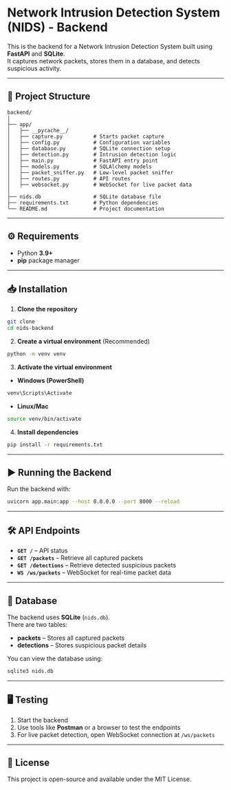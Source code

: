 # Network Intrusion Detection System (NIDS) - Backend

This is the backend for a Network Intrusion Detection System built using **FastAPI** and **SQLite**.  
It captures network packets, stores them in a database, and detects suspicious activity.

---

## 📂 Project Structure

```
backend/
│
├── app/
│   ├── __pycache__/
│   ├── capture.py          # Starts packet capture
│   ├── config.py           # Configuration variables
│   ├── database.py         # SQLite connection setup
│   ├── detection.py        # Intrusion detection logic
│   ├── main.py             # FastAPI entry point
│   ├── models.py           # SQLAlchemy models
│   ├── packet_sniffer.py   # Low-level packet sniffer
│   ├── routes.py           # API routes
│   ├── websocket.py        # WebSocket for live packet data
│
├── nids.db                 # SQLite database file
├── requirements.txt        # Python dependencies
└── README.md               # Project documentation
```

---

## ⚙️ Requirements

- Python **3.9+**
- **pip** package manager

---

## 📥 Installation

1. **Clone the repository**
```bash
git clone
cd nids-backend
```

2. **Create a virtual environment** (Recommended)
```bash
python -m venv venv
```

3. **Activate the virtual environment**
- **Windows (PowerShell)**
```bash
venv\Scripts\Activate
```
- **Linux/Mac**
```bash
source venv/bin/activate
```

4. **Install dependencies**
```bash
pip install -r requirements.txt
```

---

## ▶️ Running the Backend

Run the backend with:
```bash
uvicorn app.main:app --host 0.0.0.0 --port 8000 --reload
```

---

## 🛠 API Endpoints

- **`GET /`** – API status
- **`GET /packets`** – Retrieve all captured packets
- **`GET /detections`** – Retrieve detected suspicious packets
- **`WS /ws/packets`** – WebSocket for real-time packet data

---

## 📂 Database

The backend uses **SQLite** (`nids.db`).  
There are two tables:
- **packets** – Stores all captured packets
- **detections** – Stores suspicious packet details

You can view the database using:
```bash
sqlite3 nids.db
```

---

## 🖥 Testing

1. Start the backend
2. Use tools like **Postman** or a browser to test the endpoints
3. For live packet detection, open WebSocket connection at `/ws/packets`

---

## 📜 License

This project is open-source and available under the MIT License.
